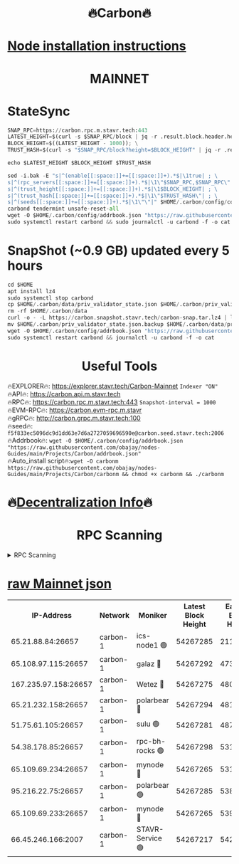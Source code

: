 <h1 align="center"> 🔥Carbon🔥</h1>

[Node installation instructions](https://github.com/obajay/nodes-Guides/tree/main/Projects/Carbon)
=
<h1 align="center"> MAINNET</h1>

# StateSync
```python
SNAP_RPC=https://carbon.rpc.m.stavr.tech:443
LATEST_HEIGHT=$(curl -s $SNAP_RPC/block | jq -r .result.block.header.height); \
BLOCK_HEIGHT=$((LATEST_HEIGHT - 1000)); \
TRUST_HASH=$(curl -s "$SNAP_RPC/block?height=$BLOCK_HEIGHT" | jq -r .result.block_id.hash)

echo $LATEST_HEIGHT $BLOCK_HEIGHT $TRUST_HASH

sed -i.bak -E "s|^(enable[[:space:]]+=[[:space:]]+).*$|\1true| ; \
s|^(rpc_servers[[:space:]]+=[[:space:]]+).*$|\1\"$SNAP_RPC,$SNAP_RPC\"| ; \
s|^(trust_height[[:space:]]+=[[:space:]]+).*$|\1$BLOCK_HEIGHT| ; \
s|^(trust_hash[[:space:]]+=[[:space:]]+).*$|\1\"$TRUST_HASH\"| ; \
s|^(seeds[[:space:]]+=[[:space:]]+).*$|\1\"\"|" $HOME/.carbon/config/config.toml
carbond tendermint unsafe-reset-all
wget -O $HOME/.carbon/config/addrbook.json "https://raw.githubusercontent.com/obajay/nodes-Guides/main/Projects/Carbon/addrbook.json"
sudo systemctl restart carbond && sudo journalctl -u carbond -f -o cat
```
# SnapShot (~0.9 GB) updated every 5 hours
```python
cd $HOME
apt install lz4
sudo systemctl stop carbond
cp $HOME/.carbon/data/priv_validator_state.json $HOME/.carbon/priv_validator_state.json.backup
rm -rf $HOME/.carbon/data
curl -o - -L https://carbon.snapshot.stavr.tech/carbon-snap.tar.lz4 | lz4 -c -d - | tar -x -C $HOME/.carbon --strip-components 2
mv $HOME/.carbon/priv_validator_state.json.backup $HOME/.carbon/data/priv_validator_state.json
wget -O $HOME/.carbon/config/addrbook.json "https://raw.githubusercontent.com/obajay/nodes-Guides/main/Projects/Carbon/addrbook.json"
sudo systemctl restart carbond && journalctl -u carbond -f -o cat
```

 <h1 align="center"> Useful Tools</h1>

🔥EXPLORER🔥:     https://explorer.stavr.tech/Carbon-Mainnet        `Indexer "ON"` \
🔥API🔥:          https://carbon.api.m.stavr.tech \
🔥RPC🔥:          https://carbon.rpc.m.stavr.tech:443              `Snapshot-interval = 1000` \
🔥EVM-RPC🔥:      https://carbon.evm-rpc.m.stavr \
🔥gRPC🔥:         http://carbon.grpc.m.stavr.tech:100 \
🔥seed🔥:      `f5f833ec5096dc9d1dd63e7d6a2727059696590e@carbon.seed.stavr.tech:2006` \
🔥Addrbook🔥:  `wget -O $HOME/.carbon/config/addrbook.json "https://raw.githubusercontent.com/obajay/nodes-Guides/main/Projects/Carbon/addrbook.json"` \
🔥Auto_install script🔥:`wget -O carbonm https://raw.githubusercontent.com/obajay/nodes-Guides/main/Projects/Carbon/carbonm && chmod +x carbonm && ./carbonm`

🔥[Decentralization Info](https://github.com/obajay/StateSync-snapshots/tree/main/Projects/Carbon/Decentralization)🔥
=
<h1 align="center"> RPC Scanning</h1>

<details>
<summary>RPC Scanning</summary>

<h2 align="center"> We scan nodes in real time every 4 hours. And we provide the final result of RPC endpoints.
We cannot influence the operation of these nodes in any way. </h2>


```python
If Voting Power is higher than 0 --> then the Node is a validator of the network and may be subject to attack and be a potential threat to the chain.
```
```python
We marked such validators with a red symbol
```

</details>

[raw Mainnet json](https://rpc-check.carbonm.stavr.tech/carbonm/rpc-carbonm-result.json)
=


<table><tr><th>IP-Address</th><th>Network</th><th>Moniker</th><th>Latest Block Height</th><th>Earliest Block Height</th><th>Catching Up</th><th>Tx Index</th><th>Voting Power</th><th>Scan Time</th></tr><tr><td>65.21.88.84:26657</td><td>carbon-1</td><td>ics-node1 🟢</td><td>54267285</td><td>21164241</td><td>False</td><td>off</td><td>0</td><td>2024-02-28T23:51:44.907425090UTC</td></tr><tr><td>65.108.97.115:26657</td><td>carbon-1</td><td>galaz 🔴</td><td>54267292</td><td>47374001</td><td>False</td><td>on</td><td>11331892635</td><td>2024-02-28T23:51:57.426796371UTC</td></tr><tr><td>167.235.97.158:26657</td><td>carbon-1</td><td>Wetez 🔴</td><td>54267275</td><td>48067570</td><td>False</td><td>on</td><td>1353360337</td><td>2024-02-28T23:51:25.120362010UTC</td></tr><tr><td>65.21.232.158:26657</td><td>carbon-1</td><td>polarbear 🔴</td><td>54267294</td><td>48126001</td><td>False</td><td>on</td><td>10491936496</td><td>2024-02-28T23:52:05.887858983UTC</td></tr><tr><td>51.75.61.105:26657</td><td>carbon-1</td><td>sulu 🟢</td><td>54267281</td><td>48742001</td><td>False</td><td>on</td><td>0</td><td>2024-02-28T23:51:38.171464686UTC</td></tr><tr><td>54.38.178.85:26657</td><td>carbon-1</td><td>rpc-bh-rocks 🟢</td><td>54267298</td><td>53130001</td><td>False</td><td>on</td><td>0</td><td>2024-02-28T23:52:12.262421460UTC</td></tr><tr><td>65.109.69.234:26657</td><td>carbon-1</td><td>mynode 🔴</td><td>54267265</td><td>53160001</td><td>False</td><td>off</td><td>12845635707</td><td>2024-02-28T23:51:08.429148182UTC</td></tr><tr><td>95.216.22.75:26657</td><td>carbon-1</td><td>polarbear 🟢</td><td>54267285</td><td>53882001</td><td>False</td><td>on</td><td>0</td><td>2024-02-28T23:51:44.594046719UTC</td></tr><tr><td>65.109.69.233:26657</td><td>carbon-1</td><td>mynode 🔴</td><td>54267265</td><td>53950001</td><td>False</td><td>off</td><td>9268585981</td><td>2024-02-28T23:51:08.128385169UTC</td></tr><tr><td>66.45.246.166:2007</td><td>carbon-1</td><td>STAVR-Service 🟢</td><td>54267217</td><td>54262001</td><td>False</td><td>on</td><td>0</td><td>2024-02-28T23:51:35.832858833UTC</td></tr></table>
